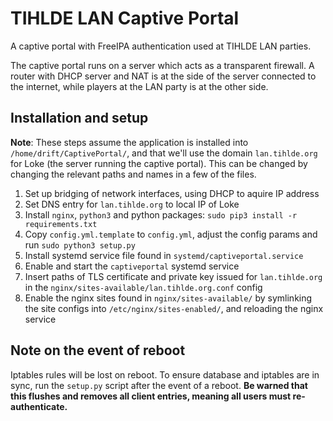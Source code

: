 # TIHLDE LAN Captive Portal
A captive portal with FreeIPA authentication used at TIHLDE LAN parties.

The captive portal runs on a server which acts as a transparent firewall. A router with DHCP server and NAT is at the side of the server connected to the internet, while players at the LAN party is at the other side.

## Installation and setup
**Note**: These steps assume the application is installed into `/home/drift/CaptivePortal/`, and that we'll use the domain `lan.tihlde.org` for Loke (the server running the captive portal). This can be changed by changing the relevant paths and names in a few of the files.

1. Set up bridging of network interfaces, using DHCP to aquire IP address
2. Set DNS entry for `lan.tihlde.org` to local IP of Loke
3. Install `nginx`, `python3` and python packages: `sudo pip3 install -r requirements.txt`
4. Copy `config.yml.template` to `config.yml`, adjust the config params and run `sudo python3 setup.py`
5. Install systemd service file found in `systemd/captiveportal.service`
6. Enable and start the `captiveportal` systemd service
7. Insert paths of TLS certificate and private key issued for `lan.tihlde.org` in the `nginx/sites-available/lan.tihlde.org.conf` config
8. Enable the nginx sites found in `nginx/sites-available/` by symlinking the site configs into `/etc/nginx/sites-enabled/`, and reloading the nginx service

## Note on the event of reboot
Iptables rules will be lost on reboot. To ensure database and iptables are in sync, run the `setup.py` script after the event of a reboot. **Be warned that this flushes and removes all client entries, meaning all users must re-authenticate.**
